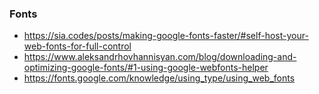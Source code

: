 ### Fonts
- https://sia.codes/posts/making-google-fonts-faster/#self-host-your-web-fonts-for-full-control
- https://www.aleksandrhovhannisyan.com/blog/downloading-and-optimizing-google-fonts/#1-using-google-webfonts-helper
- https://fonts.google.com/knowledge/using_type/using_web_fonts


